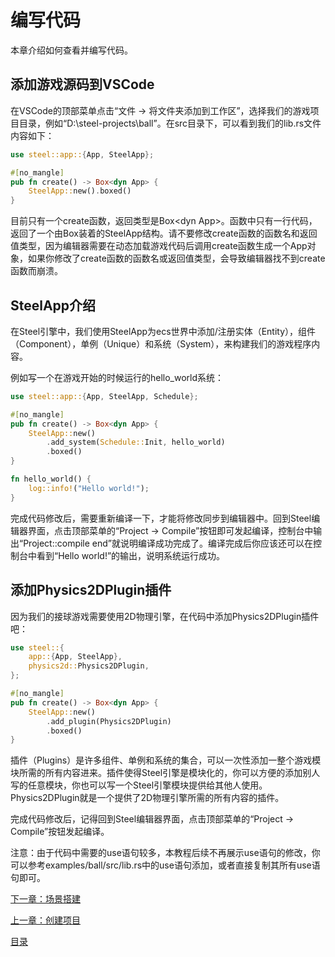 # 编写代码

本章介绍如何查看并编写代码。

## 添加游戏源码到VSCode

在VSCode的顶部菜单点击“文件 -> 将文件夹添加到工作区”，选择我们的游戏项目目录，例如“D:\steel-projects\ball”。在src目录下，可以看到我们的lib.rs文件内容如下：

```rust
use steel::app::{App, SteelApp};

#[no_mangle]
pub fn create() -> Box<dyn App> {
    SteelApp::new().boxed()
}
```

目前只有一个create函数，返回类型是Box\<dyn App\>。函数中只有一行代码，返回了一个由Box装着的SteelApp结构。请不要修改create函数的函数名和返回值类型，因为编辑器需要在动态加载游戏代码后调用create函数生成一个App对象，如果你修改了create函数的函数名或返回值类型，会导致编辑器找不到create函数而崩溃。

## SteelApp介绍

在Steel引擎中，我们使用SteelApp为ecs世界中添加/注册实体（Entity），组件（Component），单例（Unique）和系统（System），来构建我们的游戏程序内容。

例如写一个在游戏开始的时候运行的hello_world系统：

```rust
use steel::app::{App, SteelApp, Schedule};

#[no_mangle]
pub fn create() -> Box<dyn App> {
    SteelApp::new()
        .add_system(Schedule::Init, hello_world)
        .boxed()
}

fn hello_world() {
    log::info!("Hello world!");
}
```

完成代码修改后，需要重新编译一下，才能将修改同步到编辑器中。回到Steel编辑器界面，点击顶部菜单的“Project -> Compile”按钮即可发起编译，控制台中输出“Project::compile end”就说明编译成功完成了。编译完成后你应该还可以在控制台中看到“Hello world!”的输出，说明系统运行成功。

## 添加Physics2DPlugin插件

因为我们的接球游戏需要使用2D物理引擎，在代码中添加Physics2DPlugin插件吧：

```rust
use steel::{
    app::{App, SteelApp},
    physics2d::Physics2DPlugin,
};

#[no_mangle]
pub fn create() -> Box<dyn App> {
    SteelApp::new()
        .add_plugin(Physics2DPlugin)
        .boxed()
}
```

插件（Plugins）是许多组件、单例和系统的集合，可以一次性添加一整个游戏模块所需的所有内容进来。插件使得Steel引擎是模块化的，你可以方便的添加别人写的任意模块，你也可以写一个Steel引擎模块提供给其他人使用。Physics2DPlugin就是一个提供了2D物理引擎所需的所有内容的插件。

完成代码修改后，记得回到Steel编辑器界面，点击顶部菜单的“Project -> Compile”按钮发起编译。

注意：由于代码中需要的use语句较多，本教程后续不再展示use语句的修改，你可以参考examples/ball/src/lib.rs中的use语句添加，或者直接复制其所有use语句即可。

[下一章：场景搭建][5]

[上一章：创建项目][3]

[目录][0]

[0]: 目录.md
[1]: 1-引言.md
[2]: 2-运行Steel编辑器.md
[3]: 3-创建项目.md
[4]: 4-编写代码.md
[5]: 5-场景搭建.md
[6]: 6-玩家控制.md
[7]: 7-推一下球.md
[8]: 8-游戏失败.md
[9]: 9-主菜单.md
